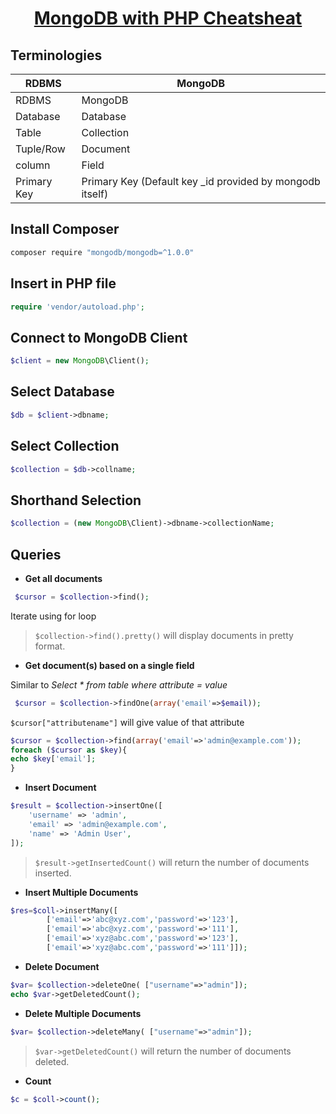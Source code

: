 <h1 align="center"><a href="https://docs.mongodb.com/manual/crud/">MongoDB with PHP Cheatsheat</a></h1>

## Terminologies
|<center>RDBMS</center> |<center>MongoDB</center>
|:------------- |:-------------
|RDBMS|MongoDB
|Database|Database
|Table	|Collection
|Tuple/Row	|Document
|column|	Field
|Primary Key	|Primary Key (Default key _id provided by mongodb itself)

## Install Composer

```sh
composer require "mongodb/mongodb=^1.0.0"
```

## Insert in PHP file
```php
require 'vendor/autoload.php';
```

## Connect to MongoDB Client
```php
$client = new MongoDB\Client();
```

## Select Database
```php
$db = $client->dbname;
```

## Select Collection
```php
$collection = $db->collname;
```
## Shorthand Selection
```php
$collection = (new MongoDB\Client)->dbname->collectionName;
```

## Queries
* <b> Get all documents </b>
```php
 $cursor = $collection->find();
```
Iterate using for loop

> ``$collection->find().pretty()`` will display documents in pretty format.

* <b> Get document(s) based on a single field </b><br>

Similar to <i>Select * from table where attribute = value</i>

```php
 $cursor = $collection->findOne(array('email'=>$email));
```
``$cursor["attributename"]`` will give value of that attribute</b> <br>

```php
$cursor = $collection->find(array('email'=>'admin@example.com'));
foreach ($cursor as $key){
echo $key['email'];
}
```

* <b> Insert Document </b>
```php
$result = $collection->insertOne([
    'username' => 'admin',
    'email' => 'admin@example.com',
    'name' => 'Admin User',
]);
```
> ``$result->getInsertedCount()`` will return the number of documents inserted.

* <b> Insert Multiple Documents </b>
```php
$res=$coll->insertMany([
		['email'=>'abc@xyz.com','password'=>'123'],
		['email'=>'abc@xyz.com','password'=>'111'],
		['email'=>'xyz@abc.com','password'=>'123'],
		['email'=>'xyz@abc.com','password'=>'111']]);
```

* <b> Delete Document </b>
```php
$var= $collection->deleteOne( ["username"=>"admin"]);
echo $var->getDeletedCount();
```

* <b>Delete Multiple Documents </b>
```php
$var= $collection->deleteMany( ["username"=>"admin"]);
```
> ``$var->getDeletedCount()`` will return the number of documents deleted.

* <b> Count </b>
```php
$c = $coll->count();
```